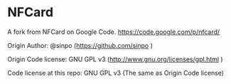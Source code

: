 NFCard
======
A fork from NFCard on Google Code.
https://code.google.com/p/nfcard/

Origin Author: @sinpo (https://github.com/sinpo )

Origin Code license: GNU GPL v3 (http://www.gnu.org/licenses/gpl.html )

Code license at this repo: GNU GPL v3 (The same as Origin Code license)

